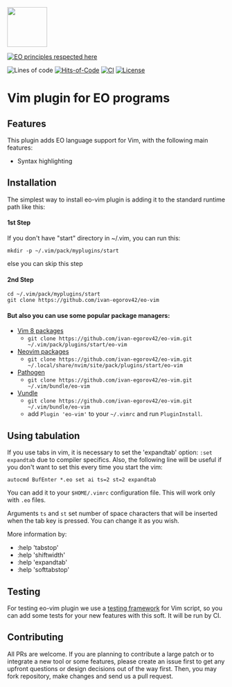 <img src="https://www.yegor256.com/images/books/elegant-objects/cactus.svg" height="92px" />

[![EO principles respected here](https://www.elegantobjects.org/badge.svg)](https://www.elegantobjects.org)

![Lines of code](https://img.shields.io/tokei/lines/github/ivan-egorov42/vim-eo)
[![Hits-of-Code](https://hitsofcode.com/github/ivan-egorov42/vim-eo)](https://hitsofcode.com/github/ivan-egorov42/vim-eo/view)
[![CI](https://github.com/ivan-egorov42/vim-eo/actions/workflows/main.yml/badge.svg)](https://github.com/ivan-egorov42/vim-eo/actions/workflows/main.yml)
[![License](https://img.shields.io/badge/license-MIT-green.svg)](https://github.com/objectionary/eo/blob/master/LICENSE.txt)

# Vim plugin for EO programs

## Features

This plugin adds EO language support for Vim, with the following main features:

* Syntax highlighting

## Installation

The simplest way to install eo-vim plugin is adding it to the standard runtime path like this:

#### 1st Step
 
If you don't have "start" directory in ~/.vim, you can run this:
``` 
mkdir -p ~/.vim/pack/myplugins/start
``` 
else you can skip this step

#### 2nd Step
``` 
cd ~/.vim/pack/myplugins/start
git clone https://github.com/ivan-egorov42/eo-vim
``` 

#### But also you can use some popular package managers:

* [Vim 8 packages](http://vimhelp.appspot.com/repeat.txt.html#packages)
  * `git clone https://github.com/ivan-egorov42/eo-vim.git ~/.vim/pack/plugins/start/eo-vim`
* [Neovim packages](https://neovim.io/doc/user/repeat.html#packages)
  * `git clone https://github.com/ivan-egorov42/eo-vim.git ~/.local/share/nvim/site/pack/plugins/start/eo-vim`
* [Pathogen](https://github.com/tpope/vim-pathogen)
  * `git clone https://github.com/ivan-egorov42/eo-vim.git ~/.vim/bundle/eo-vim`
* [Vundle](https://github.com/VundleVim/Vundle.vim)
  * `git clone https://github.com/ivan-egorov42/eo-vim.git ~/.vim/bundle/eo-vim`
  *  add `Plugin 'eo-vim'` to your `~/.vimrc` and run `PluginInstall`.

## Using tabulation

If you use tabs in vim, it is necessary to set the 'expandtab' option: `:set expandtab` due to compiler specifics. Also, the following line will be useful if you don't want to set this every time you start the vim:
```
autocmd BufEnter *.eo set ai ts=2 st=2 expandtab

```
You can add it to your `$HOME/.vimrc` configuration file. This will work only with `.eo` files. 

Arguments `ts` and `st` set number of space characters that will be inserted when the tab key is pressed. You can change it as you wish. 

More information by:
* :help 'tabstop'
* :help 'shiftwidth'
* :help 'expandtab'
* :help 'softtabstop'

## Testing

For testing eo-vim plugin we use a [testing framework](https://github.com/thinca/vim-themis) for Vim script, so you can add some tests for your new features with this soft. It will be run by CI.

##  Contributing

All PRs are welcome. If you are planning to contribute a large patch or to integrate a new tool or some features, please create an issue first to get any upfront questions or design decisions out of the way first. Then, you may fork repository, make changes and send us a pull request.

